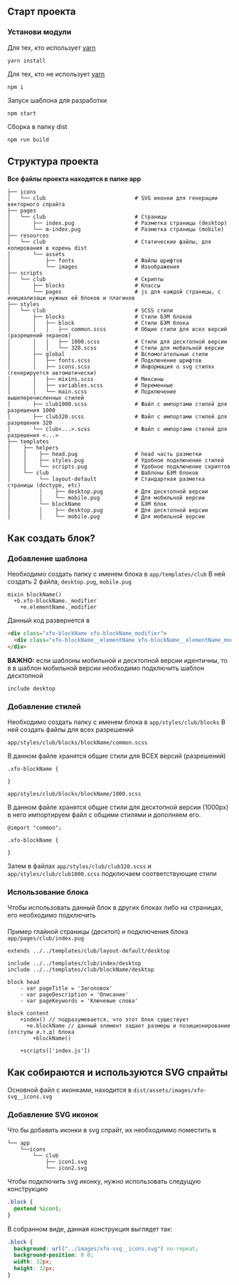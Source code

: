 ## Старт проекта

### Установи модули

Для тех, кто использует [yarn](https://github.com/yarnpkg/yarn)

```
yarn install
```

Для тех, кто не использует [yarn](https://github.com/yarnpkg/yarn)

```
npm i
```

Запуск шаблона для разработки

```
npm start
```

Сборка в папку dist

```
npm run build
```

## Структура проекта
**Все файлы проекта находятся в папке app**

```
├── icons
│   └── club                            # SVG иконки для генерации векторного спрайта
├── pages           
│   └── club                            # Страницы
│       ├── index.pug                   # Разметка страницы (desktop)
│       └── m-index.pug                 # Разметка страницы (mobile)
├── resources
│   └── club                            # Статические файлы, для копирования в корень dist
│       └── assets      
│           ├── fonts                   # Файлы шрифтов
│           └── images                  # Изоображения
├── scripts           
│   └── club                            # Скрипты
│       ├── blocks                      # Классы
│       └── pages                       # js для каждой страницы, с инициализаци нужных ей блоков и плагинов
├── styles           
│   └── club                            # SCSS стили
│       ├── blocks                      # Стили БЭМ блоков
│       │   ├── block                   # Стили БЭМ блока
│       │   │   ├── common.scss         # Общие стили для всех версий (разрешений экранов)
│       │   │   ├── 1000.scss           # Стили для десктопной версии
│       │   │   └── 320.scss            # Стили для мобильной версии
│       ├── global                      # Вспомогательные стили
│       │   ├── fonts.scss              # Подключение шрифтов
│       │   ├── icons.scss              # Информация о svg стилях (генерируется автоматически)
│       │   ├── mixins.scss             # Миксины
│       │   ├── variables.scss          # Переменные
│       │   └── main.scss               # Подключение вышеперечисленных стилей
│       ├── club1000.scss               # Файл с импортами стилей для разрешения 1000
│       ├── club320.scss                # Файл с импортами стилей для разрешения 320
│       └── club<...>.scss              # Файл с импортами стилей для разрешения <...>
├── templates
│    ├── helpers
│    │    ├── head.pug                  # head часть разметки
│    │    ├── styles.pug                # Удобное подключение стилей
│    │    └── scripts.pug               # Удобное подключение скриптов
│    └── club                           # Шаблоны БЭМ блоков
│         └── layout-default            # Стандартная разметка страницы (doctype, etc)
│         │    ├── desktop.pug          # Для десктопной версии
│         │    └── mobile.pug           # Для мобильной версии
│         └── blockName                 # БЭМ блок
│         │    ├── desktop.pug          # Для десктопной версии
│         │    └── mobile.pug           # Для мобильной версии

```

## Как создать блок? 

### Добавление шаблона

Необходимо создать папку с именем блока в ```app/templates/club```
В ней создать 2 файла, ```desktop.pug```, ```mobile.pug```

```pug
mixin blockName()
  +b.xfo-blockName._modifier
    +e.elementName._modifier
```
Данный код развернется в
```html
<div class="xfo-blockName xfo-blockName_modifier">
  <div class="xfo-blockName__elementName xfo-blockName__elementName_modifier"></div>
</div>
```

**ВАЖНО:** если шаблоны мобильной и десктопной версии идентичны, то в в шаблон мобильной версии необходимо подключить шаблон десктопной
```pug
include desktop
```

### Добавление стилей

Необходимо создать папку с именем блока в ```app/styles/club/blocks```
В ней создать файлы для всех разрешений

```
app/styles/club/blocks/blockName/common.scss
```
В данном файле хранятся общие стили для ВСЕХ версий (разрешений)
```
.xfo-blockName {
  
}
```

```
app/styles/club/blocks/blockName/1000.scss
```
В данном файле хранятся общие стили для десктопной версии (1000px)
в него импортируем файл с общими стилями и дополняем его.

```
@import "common";

.xfo-blockName {
  
}
```
Затем в файлах ```app/styles/club/club320.scss``` и ```app/styles/club/club1000.scss``` 
подключаем соответствующие стили

### Использование блока
Чтобы использовать данный блок в других блоках либо на страницах, его необходимо подключить

####
Пример глайной страницы (десктоп) и подключения блока
```app/pages/club/index.pug```

```pug
extends ../../templates/club/layout-default/desktop

include ../../templates/club/index/desktop
include ../../templates/club/blockName/desktop

block head
    - var pageTitle = 'Заголовок'
    - var pageDescription = 'Описание'
    - var pageKeywords = 'Ключевые слова'
    
block content
    +index() // подразумевается, что этот блок существует
      +e.blockName // данный элемент задает размеры и позиционирование (отступы и.т.д) блока
        +blockName()
        
    +scripts(['index.js'])
```
## Как собираются и используются SVG спрайты
Основной файл с иконками, находится в ```dist/assets/images/xfo-svg__icons.svg```

### Добавление SVG иконок

Что бы добавить иконки в svg спрайт, их необходиммо поместить в 

```
└── app
    └──icons
        └── club
            ├── icon1.svg
            └── icon2.svg
```

Чтобы подключить svg иконку, нужно использовать следущую конструкцию

```scss
.block {
  @extend %icon1;
}
```

В собранном виде, данная конструкция выглядет так:

```css
.block {
  background: url("../images/xfo-svg__icons.svg") no-repeat;
  background-position: 0 0;
  width: 32px;
  height: 32px; 
}
```
